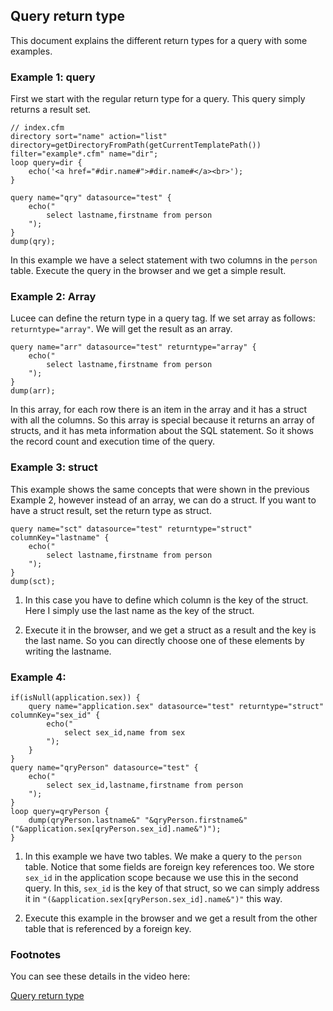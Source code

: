 <!--
{
  "title": "Query return type",
  "id": "query_return_type",
  "categories": [
    "query"
  ],
  "description": "This document explains the different return types for a query with some examples.",
  "keywords": [
    "Query return type",
    "Array return type",
    "Struct return type",
    "Foreign key",
    "Lucee"
  ]
}
-->
## Query return type ##

This document explains the different return types for a query with some examples.

### Example 1: query ###

First we start with the regular return type for a query. This query simply returns a result set.

```luceescript
// index.cfm
directory sort="name" action="list" directory=getDirectoryFromPath(getCurrentTemplatePath()) filter="example*.cfm" name="dir";
loop query=dir {
	echo('<a href="#dir.name#">#dir.name#</a><br>');
}
```

```luceescript
query name="qry" datasource="test" {
	echo("
		select lastname,firstname from person
	");
}
dump(qry);
```

In this example we have a select statement with two columns in the `person` table. Execute the query in the browser and we get a simple result.

### Example 2: Array ###

Lucee can define the return type in a query tag. If we set array as follows: `returntype="array"`. We will get the result as an array.

```luceescript
query name="arr" datasource="test" returntype="array" {
	echo("
		select lastname,firstname from person
	");
}
dump(arr);
```

In this array, for each row there is an item in the array and it has a struct with all the columns. So this array is special because it returns an array of structs, and it has meta information about the SQL statement. So it shows the record count and execution time of the query.

### Example 3: struct ###

This example shows the same concepts that were shown in the previous Example 2, however instead of an array, we can do a struct. If you want to have a struct result, set the return type as struct.

```luceescript
query name="sct" datasource="test" returntype="struct" columnKey="lastname" {
	echo("
		select lastname,firstname from person
	");
}
dump(sct);
```

1) In this case you have to define which column is the key of the struct. Here I simply use the last name as the key of the struct.

2) Execute it in the browser, and we get a struct as a result and the key is the last name. So you can directly choose one of these elements by writing the lastname.

### Example 4: ###

```luceescript
if(isNull(application.sex)) {
	query name="application.sex" datasource="test" returntype="struct" columnKey="sex_id" {
		echo("
			select sex_id,name from sex
		");
	}
}
query name="qryPerson" datasource="test" {
	echo("
		select sex_id,lastname,firstname from person
	");
}
loop query=qryPerson {
	dump(qryPerson.lastname&" "&qryPerson.firstname&" ("&application.sex[qryPerson.sex_id].name&")");
}
```

1) In this example we have two tables. We make a query to the `person` table. Notice that some fields are foreign key references too. We store `sex_id` in the application scope because we use this in the second query. In this, `sex_id` is the key of that struct, so we can simply address it in `"(&application.sex[qryPerson.sex_id].name&")"` this way.

2) Execute this example in the browser and we get a result from the other table that is referenced by a foreign key.

### Footnotes ###

You can see these details in the video here:

[Query return type](https://www.youtube.com/watch?v=b9YHhnAuNiw)